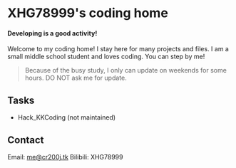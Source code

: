 # XHG78999's coding home
#### Developing is a good activity!
Welcome to my coding home! I stay here for many projects and files.
I am a small middle school student and loves coding. You can step by me!
> Because of the busy study, I only can update on weekends for some hours. DO NOT ask me for update.

## Tasks
- Hack_KKCoding (not maintained)

## Contact
Email: me@cr200j.tk
Bilibili: XHG78999
